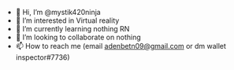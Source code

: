 - 👋 Hi, I’m @mystik420ninja
- 👀 I’m interested in Virtual reality
- 🌱 I’m currently learning nothing RN
- 💞️ I’m looking to collaborate on nothing
- 📫 How to reach me (email adenbetn09@gmail.com or dm wallet inspector#7736)

<!---
mystik420ninja/mystik420ninja is a ✨ special ✨ repository because its `README.md` (this file) appears on your GitHub profile.
You can click the Preview link to take a look at your changes.
--->
